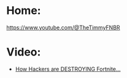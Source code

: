 # Home:
https://www.youtube.com/@TheTimmyFNBR

# Video:
- [How Hackers are DESTROYING Fortnite...](https://youtu.be/Q4c7v_esIJM)
